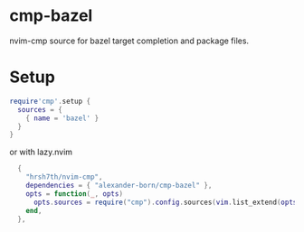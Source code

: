 # cmp-bazel

nvim-cmp source for bazel target completion and package files.

# Setup

```lua
require'cmp'.setup {
  sources = {
    { name = 'bazel' }
  }
}
```
or with lazy.nvim
```lua
  {
    "hrsh7th/nvim-cmp",
    dependencies = { "alexander-born/cmp-bazel" },
    opts = function(_, opts)
      opts.sources = require("cmp").config.sources(vim.list_extend(opts.sources, { { name = "bazel" } }))
    end,
  },
```


